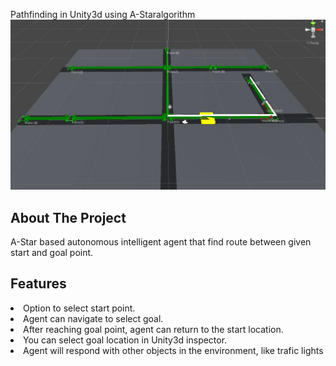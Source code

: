 Pathfinding in Unity3d using A-Staralgorithm
![Product Name Screen Shot][product-screenshot]

## About The Project
A-Star based autonomous intelligent agent that find route between given start and goal point.

## Features
<li>Option to select start point.</li>
<li>Agent can navigate to select goal.</li>
<li>After reaching goal point, agent can return to the start location.</li>
<li>You can select goal location in Unity3d inspector.</li>
<li>Agent will respond with other objects in the environment, like trafic lights</li>

[product-screenshot]: images/Screenshot.JPG